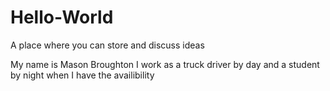 # Hello-World
A place where you can store and discuss ideas

My name is Mason Broughton I work as a truck driver by day and a student by night when I have the availibility
